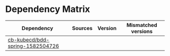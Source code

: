 # Dependency Matrix

Dependency | Sources | Version | Mismatched versions
---------- | ------- | ------- | -------------------
[cb-kubecd/bdd-spring-1582504726](https://github.com/cb-kubecd/bdd-spring-1582504726.git) |  | []() | 
